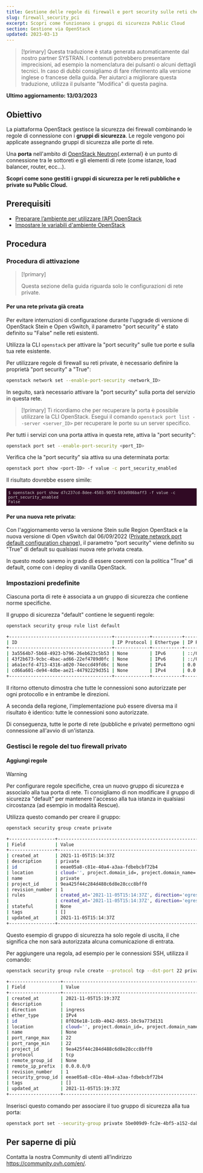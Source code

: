 ```yaml
---
title: Gestione delle regole di firewall e port security sulle reti che utilizzano OpenStack CLI
slug: firewall_security_pci
excerpt: Scopri come funzionano i gruppi di sicurezza Public Cloud
section: Gestione via OpenStack
updated: 2023-03-13
---
```


<style>
 pre {
     font-size: 14px;
 }
 pre.console {
   background-color: #300A24; 
   color: #ccc;
   font-family: monospace;
   padding: 5px;
   margin-bottom: 5px;
 }
 pre.console code {
   border: solid 0px transparent;
   font-family: monospace !important;
   font-size: 0.75em;
   color: #ccc;
 }
 .small {
     font-size: 0.75em;
 }
</style>

> [!primary]
> Questa traduzione è stata generata automaticamente dal nostro partner SYSTRAN. I contenuti potrebbero presentare imprecisioni, ad esempio la nomenclatura dei pulsanti o alcuni dettagli tecnici. In caso di dubbi consigliamo di fare riferimento alla versione inglese o francese della guida. Per aiutarci a migliorare questa traduzione, utilizza il pulsante "Modifica" di questa pagina.
>

**Ultimo aggiornamento: 13/03/2023**

## Obiettivo

La piattaforma OpenStack gestisce la sicurezza dei firewall combinando le regole di connessione con i **gruppi di sicurezza**. Le regole vengono poi applicate assegnando gruppi di sicurezza alle porte di rete.

Una **porta** nell'ambito di [OpenStack Neutron](https://docs.openstack.org/neutron/latest/index.html){.external} è un punto di connessione tra le sottoreti e gli elementi di rete (come istanze, load balancer, router, ecc...).

**Scopri come sono gestiti i gruppi di sicurezza per le reti pubbliche e private su Public Cloud.**

## Prerequisiti

- [Preparare l’ambiente per utilizzare l’API OpenStack](https://docs.ovh.com/it/public-cloud/prepare_the_environment_for_using_the_openstack_api/)
- [Impostare le variabili d'ambiente OpenStack](https://docs.ovh.com/it/public-cloud/set-openstack-environment-variables/)

## Procedura

### Procedura di attivazione <a name="activation"></a>

> [!primary]
>
> Questa sezione della guida riguarda solo le configurazioni di rete private.

#### Per una rete privata già creata

Per evitare interruzioni di configurazione durante l'upgrade di versione di OpenStack Stein e Open vSwitch, il parametro "port security" è stato definito su "False" nelle reti esistenti.

Utilizza la CLI `openstack` per attivare la "port security" sulle tue porte e sulla tua rete esistente.

Per utilizzare regole di firewall su reti private, è necessario definire la proprietà "port security" a "True":

```bash
openstack network set --enable-port-security <network_ID>
```

In seguito, sarà necessario attivare la "port security" sulla porta del servizio in questa rete. 

> [!primary]
> Ti ricordiamo che per recuperare la porta è possibile utilizzare la CLI OpenStack. Esegui il comando `openstack port list --server <server_ID>` per recuperare le porte su un server specifico.
>

Per tutti i servizi con una porta attiva in questa rete, attiva la "port security":

```bash
openstack port set --enable-port-security <port_ID>
```

Verifica che la "port security" sia attiva su una determinata porta:

```bash
openstack port show <port-ID> -f value -c port_security_enabled
```

Il risultato dovrebbe essere simile:

<pre class="console"><code>$ openstack port show d7c237cd-8dee-4503-9073-693d986baff3 -f value -c port_security_enabled
False
</code></pre>

#### Per una nuova rete privata:

Con l'aggiornamento verso la versione Stein sulle Region OpenStack e la nuova versione di Open vSwitch dal 06/09/2022 ([Private network port default configuration change](https://public-cloud.status-ovhcloud.com/incidents/z6qq4bcvsn11)), il parametro "port security" viene definito su "True" di default su qualsiasi nuova rete privata creata.

In questo modo saremo in grado di essere coerenti con la politica "True" di default, come con i deploy di vanilla OpenStack.

### Impostazioni predefinite

Ciascuna porta di rete è associata a un gruppo di sicurezza che contiene norme specifiche.

Il gruppo di sicurezza "default" contiene le seguenti regole:

```bash
openstack security group rule list default

+--------------------------------------+-------------+-----------+-----------+------------+-----------------------+
| ID                                   | IP Protocol | Ethertype | IP Range  | Port Range | Remote Security Group |
+--------------------------------------+-------------+-----------+-----------+------------+-----------------------+
| 3a5564b7-5b68-4923-b796-26eb623c5b53 | None        | IPv6      | ::/0      |            | None                  |
| 43f2b673-9cbc-4bac-ad66-22ef4789d0fc | None        | IPv6      | ::/0      |            | None                  |
| a6a1ecfd-4713-4316-a020-74eccd49fd6c | None        | IPv4      | 0.0.0.0/0 |            | None                  |
| cd66a601-de94-4dbe-ae21-44792229d351 | None        | IPv4      | 0.0.0.0/0 |            | None                  |
+--------------------------------------+-------------+-----------+-----------+------------+-----------------------+
```

Il ritorno ottenuto dimostra che tutte le connessioni sono autorizzate per ogni protocollo e in entrambe le direzioni.

A seconda della regione, l'implementazione può essere diversa ma il risultato è identico: tutte le connessioni sono autorizzate.

Di conseguenza, tutte le porte di rete (pubbliche e private) permettono ogni connessione all'avvio di un'istanza.

### Gestisci le regole del tuo firewall privato

#### Aggiungi regole

> [!warning]
> Per configurare regole specifiche, crea un nuovo gruppo di sicurezza e associalo alla tua porta di rete. Ti consigliamo di non modificare il gruppo di sicurezza "default" per mantenere l'accesso alla tua istanza in qualsiasi circostanza (ad esempio in modalità Rescue).
>

Utilizza questo comando per creare il gruppo:

```bash
openstack security group create private

+-----------------+----------------------------------------------------------------------------------------------------------------------------------------------------------------------------+
| Field           | Value                                                                                                                                                                      |
+-----------------+----------------------------------------------------------------------------------------------------------------------------------------------------------------------------+
| created_at      | 2021-11-05T15:14:37Z                                                                                                                                                       |
| description     | private                                                                                                                                                                    |
| id              | eeae05a8-c81e-40a4-a3aa-fdbebcbf72b4                                                                                                                                       |
| location        | cloud='', project.domain_id=, project.domain_name='Default', project.id='9ea425f44c284d488c6d8e28ccc8bff0', project.name='3614264792735868', region_name='GRA11', zone=    |
| name            | private                                                                                                                                                                    |
| project_id      | 9ea425f44c284d488c6d8e28ccc8bff0                                                                                                                                           |
| revision_number | 1                                                                                                                                                                          |
| rules           | created_at='2021-11-05T15:14:37Z', direction='egress', ethertype='IPv4', id='54fae025-3439-4e45-8745-2ffe5b261f72', revision_number='1', updated_at='2021-11-05T15:14:37Z' |
|                 | created_at='2021-11-05T15:14:37Z', direction='egress', ethertype='IPv6', id='ad1aa507-79bd-434f-b674-221ef41d9ba6', revision_number='1', updated_at='2021-11-05T15:14:37Z' |
| stateful        | None                                                                                                                                                                       |
| tags            | []                                                                                                                                                                         |
| updated_at      | 2021-11-05T15:14:37Z                                                                                                                                                       |
+-----------------+----------------------------------------------------------------------------------------------------------------------------------------------------------------------------+
```

Questo esempio di gruppo di sicurezza ha solo regole di uscita, il che significa che non sarà autorizzata alcuna comunicazione di entrata.

Per aggiungere una regola, ad esempio per le connessioni SSH, utilizza il comando:

```bash
openstack security group rule create --protocol tcp --dst-port 22 private

+-------------------+-------------------------------------------------------------------------------------------------------------------------------------------------------------------------+
| Field             | Value                                                                                                                                                                   |
+-------------------+-------------------------------------------------------------------------------------------------------------------------------------------------------------------------+
| created_at        | 2021-11-05T15:19:37Z                                                                                                                                                    |
| description       |                                                                                                                                                                         |
| direction         | ingress                                                                                                                                                                 |
| ether_type        | IPv4                                                                                                                                                                    |
| id                | 8f026e18-1c8b-4042-8655-10c9a773d131                                                                                                                                    |
| location          | cloud='', project.domain_id=, project.domain_name='Default', project.id='9ea425f44c284d488c6d8e28ccc8bff0', project.name='3614264792735868', region_name='GRA11', zone= |
| name              | None                                                                                                                                                                    |
| port_range_max    | 22                                                                                                                                                                      |
| port_range_min    | 22                                                                                                                                                                      |
| project_id        | 9ea425f44c284d488c6d8e28ccc8bff0                                                                                                                                        |
| protocol          | tcp                                                                                                                                                                     |
| remote_group_id   | None                                                                                                                                                                    |
| remote_ip_prefix  | 0.0.0.0/0                                                                                                                                                               |
| revision_number   | 1                                                                                                                                                                       |
| security_group_id | eeae05a8-c81e-40a4-a3aa-fdbebcbf72b4                                                                                                                                    |
| tags              | []                                                                                                                                                                      |
| updated_at        | 2021-11-05T15:19:37Z                                                                                                                                                    |
+-------------------+-------------------------------------------------------------------------------------------------------------------------------------------------------------------------+
```


Inserisci questo comando per associare il tuo gruppo di sicurezza alla tua porta:

```bash
openstack port set --security-group private 5be009d9-fc2e-4bf5-a152-dab52614b02d
```

## Per saperne di più

Contatta la nostra Community di utenti all’indirizzo <https://community.ovh.com/en/>.
